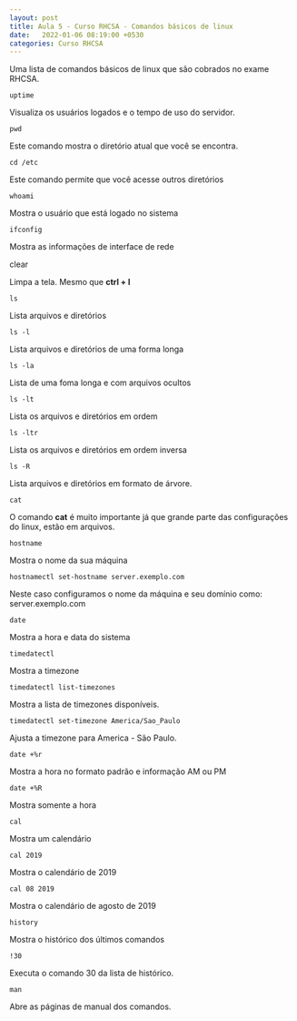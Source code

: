 ```yaml
---
layout: post
title: Aula 5 - Curso RHCSA - Comandos básicos de linux
date:   2022-01-06 08:19:00 +0530
categories: Curso RHCSA
---
```


Uma lista de comandos básicos de linux que são cobrados no exame RHCSA.

```
uptime
```

Visualiza os usuários logados e o tempo de uso do servidor.

```
pwd﻿
```

Este comando mostra o diretório atual que você se encontra.

```
cd /etc
```

Este comando permite que você acesse outros diretórios

```
whoami
```

Mostra o usuário que está logado no sistema

```
ifconfig
```

Mostra as informações de interface de rede

clear

Limpa a tela. Mesmo que **ctrl + l**

```
ls
```

Lista arquivos e diretórios

```
ls -l
```

Lista arquivos e diretórios de uma forma longa

```
ls -la
```

Lista de uma foma longa e com arquivos ocultos

```
ls -lt
```

Lista os arquivos e diretórios em ordem

```
ls -ltr
```

Lista os arquivos e diretórios em ordem inversa

```
ls -R
```

Lista arquivos e diretórios em formato de árvore.

```
cat
```

O comando **cat** é muito importante já que grande parte das configurações do linux, estão em arquivos. 

```
hostname
```

Mostra o nome da sua máquina

```
hostnamectl set-hostname server.exemplo.com
```

Neste caso configuramos o nome da máquina e seu domínio como: server.exemplo.com

```
date
```

Mostra a hora e data do sistema

```
timedatectl
```

Mostra a timezone

```
timedatectl list-timezones
```

 Mostra a lista de timezones disponíveis.

```
timedatectl set-timezone America/Sao_Paulo
```

Ajusta a timezone para America - São Paulo.

```
date +%r
```

Mostra a hora no formato padrão e informação AM ou PM

```
date +%R
```

Mostra somente a hora

```
cal
```

Mostra um calendário

```
cal 2019
```

Mostra o calendário de 2019

```
cal 08 2019
```

Mostra o calendário de agosto de 2019

```
history
```

Mostra o histórico dos últimos comandos

```
!30
```

Executa o comando 30 da lista de histórico.

```
man
```

Abre as páginas de manual dos comandos.
